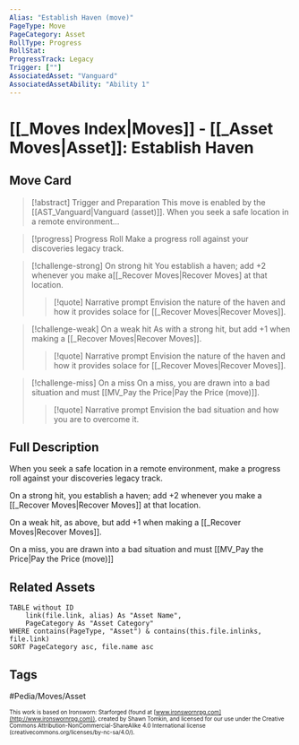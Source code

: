 ```yaml
---
Alias: "Establish Haven (move)"
PageType: Move
PageCategory: Asset
RollType: Progress
RollStat:
ProgressTrack: Legacy
Trigger: [""]
AssociatedAsset: "Vanguard"
AssociatedAssetAbility: "Ability 1"
---
```

# [[_Moves Index|Moves]] - [[_Asset Moves|Asset]]: Establish Haven

## Move Card
>[!abstract]  Trigger and Preparation
>This move is enabled by the [[AST_Vanguard|Vanguard (asset)]].
>When you seek a safe location in a remote environment...


> [!progress] Progress Roll
> Make a progress roll against your discoveries legacy track.

> [!challenge-strong] On strong hit
> You establish a haven; add +2 whenever you make a[[_Recover Moves|Recover Moves] at that location.  
> > [!quote] Narrative prompt
> > Envision the nature of the haven and how it provides solace for [[_Recover Moves|Recover Moves]].

> [!challenge-weak] On a weak hit
> As with a strong hit, but add +1 when making a [[_Recover Moves|Recover Moves]].
> > [!quote] Narrative prompt
> > Envision the nature of the haven and how it provides solace for [[_Recover Moves|Recover Moves]].


> [!challenge-miss] On a miss
> On a miss, you are drawn into a bad situation and must [[MV_Pay the Price|Pay the Price (move)]].
> > [!quote] Narrative prompt
> > Envision the bad situation and how you are to overcome it.


## Full Description
When you seek a safe location in a remote environment, make a progress roll against your discoveries legacy track. 

On a strong hit, you establish a haven; add +2 whenever you make a [[_Recover Moves|Recover Moves]] at that location. 

On a weak hit, as above, but add +1 when making a [[_Recover Moves|Recover Moves]]. 

On a miss, you are drawn into a bad situation and must [[MV_Pay the Price|Pay the Price (move)]]

## Related Assets
```dataview
TABLE without ID
	link(file.link, alias) As "Asset Name",
	PageCategory As "Asset Category"
WHERE contains(PageType, "Asset") & contains(this.file.inlinks, file.link)
SORT PageCategory asc, file.name asc
```

## Tags
#Pedia/Moves/Asset 

<font size=-2>This work is based on Ironsworn: Starforged (found at [www.ironswornrpg.com](http://www.ironswornrpg.com)), created by Shawn Tomkin, and licensed for our use under the Creative Commons Attribution-NonCommercial-ShareAlike 4.0 International license  (creativecommons.org/licenses/by-nc-sa/4.0/).</font>
